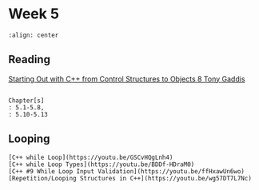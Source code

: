 # Week 5

```{image} https://miro.medium.com/proxy/1*88Si3_5QAE_T-LZOTzQgeg.png
:align: center
```

## Reading

[Starting Out with C++ from Control Structures to Objects 8 Tony Gaddis](https://github.com/JiaRuiShao/CPP/blob/master/Starting%20Out%20with%20C%2B%2B%20from%20Control%20Structures%20to%20Objects%208%20Tony%20Gaddis.pdf)

```{card}

Chapter[s]
: 5.1-5.8, 
: 5.10-5.13
```

## Looping

````{card}
[C++ while Loop](https://youtu.be/GSCvHQgLnh4)  
[C++ while Loop Types](https://youtu.be/BDDf-HDraM0)  
[C++ #9 While Loop Input Validation](https://youtu.be/ffHxawUn6wo)  
[Repetition/Looping Structures in C++](https://youtu.be/wg57DT7L7Nc)  
````
